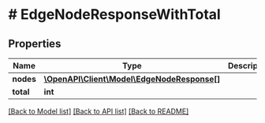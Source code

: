 # # EdgeNodeResponseWithTotal

## Properties

Name | Type | Description | Notes
------------ | ------------- | ------------- | -------------
**nodes** | [**\OpenAPI\Client\Model\EdgeNodeResponse[]**](EdgeNodeResponse.md) |  |
**total** | **int** |  |

[[Back to Model list]](../../README.md#models) [[Back to API list]](../../README.md#endpoints) [[Back to README]](../../README.md)
